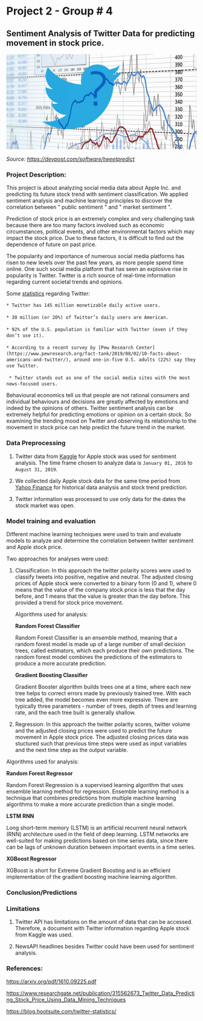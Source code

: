 # Project 2 - Group # 4

## Sentiment Analysis of Twitter Data for predicting movement in stock price.

![Twitter Sentiment](Images/twitter-stock-market.jpg)

*Source: https://devpost.com/software/tweetpredict*

### Project Description:

This project is about analyzing social media data about Apple Inc. and predicting its future stock trend with sentiment classification.
We applied sentiment analysis and machine learning principles to discover the correlation between " public sentiment " and " market sentiment ". 

Prediction of stock price is an extremely  complex and  very  challenging task  because there are  too  many  factors  involved  such  as  economic circumstances,  political  events,  and  other  environmental factors which may impact the stock price. Due to these factors, it is difficult to find out the dependence of future on past price.

The popularity  and importance  of numerous social  media platforms has risen  to new levels over the past few years,  as more people  spend time online. One such social media platform that has seen an explosive rise in popularity is Twitter. Twitter is a rich source of real-time  information  regarding  current  societal  trends  and opinions. 

Some [statistics](
    https://blog.hootsuite.com/twitter-statistics/) regarding Twitter:

    * Twitter has 145 million monetizable daily active users.

    * 30 million (or 20%) of Twitter’s daily users are American.

    * 92% of the U.S. population is familiar with Twitter (even if they don’t use it).

    * According to a recent survey by [Pew Research Center](https://www.pewresearch.org/fact-tank/2019/08/02/10-facts-about-americans-and-twitter/), around one-in-five U.S. adults (22%) say they use Twitter.

     * Twitter stands out as one of the social media sites with the most news-focused users.

Behavioural economics tell us that people are  not rational consumers and individual behaviours and decisions are greatly affected by emotions and indeed  by the opinions of others. Twitter  sentiment  analysis  can  be  extremely  helpful  for predicting  emotions  or  opinion  on a certain  stock.  So examining  the trending mood on Twitter  and observing its relationship to the movement in stock price can help predict the future trend in the market.

### Data Preprocessing

1. Twitter data from [Kaggle](https://www.kaggle.com/)  for Apple stock was used for sentiment analysis. The time frame chosen to analyze data is `January 01, 2016` to `August 31, 2019`.   
    
2. We collected daily Apple stock data for the same time period from [Yahoo Finance](https://finance.yahoo.com/quote/AAPL/history?p=AAPL) for historical data analysis and stock trend prediction.

3. Twitter information was processed to use only data for the dates the stock market was open.

### Model training and evaluation

Different machine learning techniques were used to train and evaluate models to analyze and determine the correlation between twitter sentiment and Apple stock price. 

Two approaches for analyses were used:

1. Classification: In this approach the twitter polarity scores were used to classify tweets into positive, negative and neutral. The adjusted closing prices of Apple stock were converted to a binary form (0 and 1), where 0 means that the value of the company stock price is less that the day before, and 1 means that the value is greater than the day before. This provided a trend for stock price movement. 

    Algorithms used for analysis:

    **Random Forest Classifier**

    Random Forest Classifier is an ensemble method, meaning that a random forest model is made up of a large number of small decision trees, called estimators, which each produce their own predictions. The random forest model combines the predictions of the estimators to produce a more accurate prediction.

    **Gradient Boosting Classifier**

    Gradient Booster algorithm builds trees one at a time, where each new tree helps to correct errors made by previously trained tree. With each tree added, the model becomes even more expressive. There are typically three parameters - number of trees, depth of trees and learning rate, and the each tree built is generally shallow.

2. Regression: In this approach the twitter polarity scores, twitter volume and the adjusted closing prices were used to predict the future movement in Apple stock price. The adjusted closing prices data was stuctured such that previous time steps were used as input variables and the next time step as the output variable.

Algorithms used for analysis:

**Random Forest Regressor**

Random Forest Regression is a supervised learning algorithm that uses ensemble learning method for regression. Ensemble learning method is a technique that combines predictions from multiple machine learning algorithms to make a more accurate prediction than a single model.


**LSTM RNN**

Long short-term memory (LSTM) is an artificial recurrent neural network (RNN) architecture used in the field of deep learning. LSTM networks are well-suited for making predictions based on time series data, since there can be lags of unknown duration between important events in a time series.

**XGBoost Regressor**

XGBoost is short for Extreme Gradient Boosting and is an efficient implementation of the gradient boosting machine learning algorithm.

### Conclusion/Predictions

### Limitations

1. Twitter API has limitations on the amount of data that can be accessed. Therefore, a document with Twitter information regarding Apple stock from Kaggle was used.

2. NewsAPI headlines besides Twitter could have been used for sentiment analysis.




### References:

https://arxiv.org/pdf/1610.09225.pdf

https://www.researchgate.net/publication/315562673_Twitter_Data_Predicting_Stock_Price_Using_Data_Mining_Techniques

https://blog.hootsuite.com/twitter-statistics/

